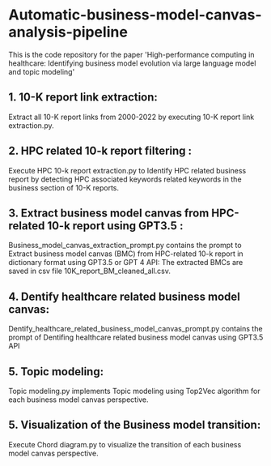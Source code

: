 


# Automatic-business-model-canvas-analysis-pipeline
This is the code repository for the paper 'High-performance computing in healthcare: Identifying business model evolution via large language model and topic modeling'

## 1. 10-K report link extraction:

Extract all 10-K report links from 2000-2022 by executing 10-K report link extraction.py.

## 2. HPC related 10-k report filtering :

Execute HPC 10-k report extraction.py to Identify HPC related business report by detecting HPC associated keywords related keywords in the business section of 10-K reports.


## 3. Extract business model canvas from HPC-related 10-k report using GPT3.5 :

Business_model_canvas_extraction_prompt.py contains the prompt to Extract business model canvas (BMC) from HPC-related 10-k report in dictionary format using GPT3.5 or GPT 4 API:
The extracted BMCs are saved in csv file 10K_report_BM_cleaned_all.csv.


## 4. Dentify healthcare related business model canvas:

Dentify_healthcare_related_business_model_canvas_prompt.py contains the prompt of Dentifing healthcare related business model canvas using GPT3.5 API

## 5. Topic modeling:

Topic modeling.py implements Topic modeling using Top2Vec algorithm for each business model canvas perspective.

## 5. Visualization of the Business model transition:

Execute Chord diagram.py to visualize the transition of each business model canvas perspective.
